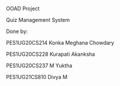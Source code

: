 OOAD Project

Quiz Management System

Done by:

PES1UG20CS214     Konka Meghana Chowdary

PES1UG20CS228     Kurapati Akanksha

PES1UG20CS237     M Yuktha

PES1UG21CS810     Divya M
